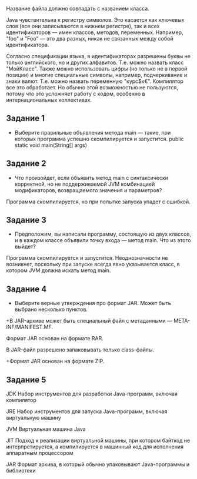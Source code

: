 Название файла должно совпадать с названием класса.

Java чувствительна к регистру символов. 
Это касается как ключевых слов (все они записываются в нижнем регистре), так и всех идентификаторов — имен классов, методов, переменных. 
Например, "foo" и "Foo" — это два разных, никак не связанных между собой идентификатора.

Согласно спецификации языка, в идентификаторах разрешены буквы не только английского, но и других алфавитов. 
Т.е. можно назвать класс "МойКласс". Также можно использовать цифры (но только не в первой позиции) и многие специальные символы, например, подчеркивание и знаки валют. 
Т.е. можно назвать переменную "курс$к€". Компилятор все это обработает. Но обычно этой возможностью не пользуются, потому что это усложняет работу с кодом, особенно в интернациональных коллективах.

## Задание 1
* Выберите правильные объявления метода main — такие, при которых программа успешно скомпилируется и запустится.
public static void main(String[] args)

## Задание 2
* Что произойдет, если объявить метод main с синтаксически корректной, но не поддерживаемой JVM комбинацией модификаторов, возвращаемого значения и параметров?

Программа скомпилируется, но при попытке запуска упадет с ошибкой.

## Задание 3
* Предположим, вы написали программу, состоящую из двух классов, и в каждом классе объявили точку входа — метод main. Что из этого выйдет?

Программа скомпилируется и запустится. Неоднозначности не возникнет, поскольку при запуске всегда явно указывается класс, в котором JVM должна искать метод main.

## Задание 4
* Выберите верные утверждения про формат JAR. Может быть выбрано несколько пунктов.

+В JAR-архиве может быть специальный файл с метаданными — META-INF/MANIFEST.MF.

Формат JAR основан на формате RAR.

В JAR-файл разрешено запаковывать только class-файлы.

+Формат JAR основан на формате ZIP.

## Задание 5
JDK Набор инструментов для разработки Java-программ, включая компилятор

JRE Набор инструментов для запуска Java-программ, включая виртуальную машину

JVM Виртуальная машина Java

JIT Подход к реализации виртуальной машины, при котором байткод не интерпретируется, а компилируется в машинный код 
для исполнения аппаратным процессором

JAR Формат архива, в который обычно упаковывают Java-программы и библиотеки
